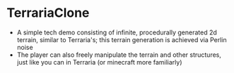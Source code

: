 # TerrariaClone

- A simple tech demo consisting of infinite, procedurally generated 2d terrain, similar to Terraria's; this terrain generation is achieved via Perlin noise
- The player can also freely manipulate the terrain and other structures, just like you can in Terraria (or minecraft more familiarly)
